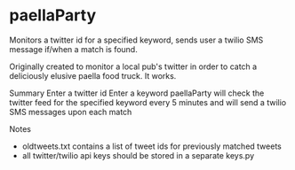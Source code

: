 # paellaParty
Monitors a twitter id for a specified keyword, sends user a twilio SMS message if/when a match is found.

Originally created to monitor a local pub's twitter in order to catch a deliciously elusive paella food truck. It works.

Summary
Enter a twitter id
Enter a keyword
paellaParty will check the twitter feed for the specified keyword every 5 minutes and will send a twilio SMS messages upon each match

Notes
* oldtweets.txt contains a list of tweet ids for previously matched tweets
* all twitter/twilio api keys should be stored in a separate keys.py
